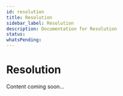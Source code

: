 ```yaml
---
id: resolution
title: Resolution
sidebar_label: Resolution
description: Documentation for Resolution
status: 
whatsPending: 
---
```


# Resolution

Content coming soon...

